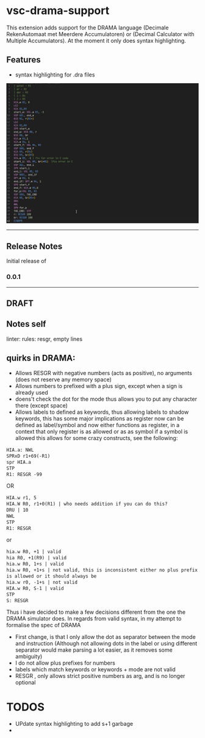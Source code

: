 # vsc-drama-support

This extension adds support for the DRAMA language (Decimale RekenAutomaat met Meerdere Accumulatoren) or (Decimal Calculator with Multiple Accumulators).
At the moment it only does syntax highlighting.

## Features

- syntax highlighting for .dra files


![syntax highlighting example with multiple themes](media/syntax-highlighting-example.gif)



---
## Release Notes

Initial release of

### 0.0.1

---
## DRAFT

## Notes self
linter: rules: resgr, empty lines
## quirks in DRAMA:
 - Allows RESGR with negative numbers (acts as positive), no arguments (does not reserve any memory space)
 - Allows numbers to prefixed with a plus sign, except when a sign is already used
 - doens't check the dot for the mode thus allows you to put any character there (except space)
 - Allows labels to defined as keywords, thus allowing labels to shadow keywords, 
 this has some major implications as register now can be defined as label/symbol
 and now either functions as register, in a context that only register is as allowed or as as symbol if a symbol is allowed
 this allows for some crazy constructs, see the following:
 ```
 HIA.a: NWL
 SPRxD r1+69(-R1)
 spr HIA.a 
 STP
 R1: RESGR -99
 ```
 OR
 ```
HIA.w r1, 5
HIA.W R0, r1+0(R1) | who needs addition if you can do this?
DRU | 10
NWL
STP
R1: RESGR 
 ```
or

```
hia.w R0, +1 | valid
hia R0, +1(R9) | valid
hia.w R0, 1+s | valid
hia.w R0, +1+s | not valid, this is inconsistent either no plus prefix is allowed or it should always be
hia.w r0, -1+s | not valid
HIA.w R0, S-1 | valid
STP
S: RESGR
```

Thus i have decided to make a few decisions different from the one the DRAMA simulator does.
In regards from valid syntax, in my attempt to formalise the spec of DRAMA

- First change, is that I only allow the dot as separator between the mode and instruction (Although not allowing dots in the label or using different separator would make parsing a lot easier, as it removes some ambiguity)
- I do not allow plus prefixes for numbers
- labels which match keywords or keywords + mode are not valid
- RESGR , only allows strict positive numbers as arg, and is no longer optional


# TODOS
- UPdate syntax highlighting to add s+1 garbage
- 